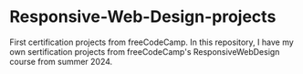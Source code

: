 # Responsive-Web-Design-projects
First certification projects from freeCodeCamp.
In this repository, I have my own sertification projects from freeCodeCamp's ResponsiveWebDesign course from summer 2024.
